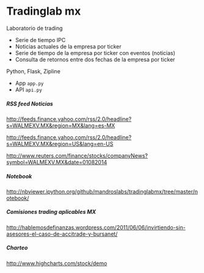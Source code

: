 Tradinglab mx
============

Laboratorio de trading

- Serie de tiempo IPC 
- Noticias actuales de la empresa por ticker
- Serie de tiempo de la empresa por ticker con eventos (noticias)
- Consulta de retornos entre dos fechas de la empresa por ticker

Python, Flask, Zipline

- App ```app.py```
- API ```api.py```

##### RSS feed Noticias

http://feeds.finance.yahoo.com/rss/2.0/headline?s=WALMEXV.MX&region=MX&lang=es-MX

http://feeds.finance.yahoo.com/rss/2.0/headline?s=WALMEXV.MX&region=US&lang=en-US

http://www.reuters.com/finance/stocks/companyNews?symbol=WALMEXV.MX&date=01082014

##### Notebook

http://nbviewer.ipython.org/github/mandroslabs/tradinglabmx/tree/master/notebook/

##### Comisiones trading aplicables MX

http://hablemosdefinanzas.wordpress.com/2011/06/06/invirtiendo-sin-asesores-el-caso-de-accitrade-y-bursanet/

##### Charteo

http://www.highcharts.com/stock/demo
